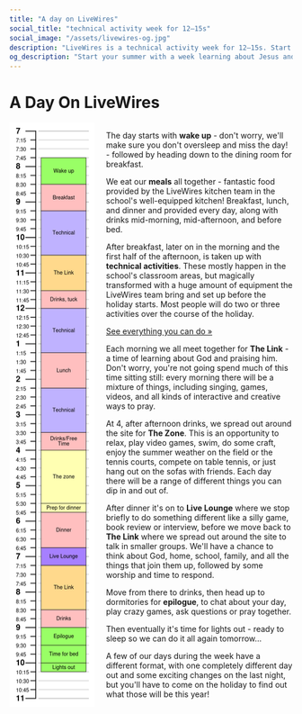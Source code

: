 ```yaml
---
title: "A day on LiveWires"
social_title: "technical activity week for 12–15s"
social_image: "/assets/livewires-og.jpg"
description: "LiveWires is a technical activity week for 12–15s. Start your summer learning about Jesus and technology."
og_description: "Start your summer with a week learning about Jesus and technology."
---
```


# A Day On LiveWires

<div class="columns" style="grid-template-columns: 1fr 2.2fr;">
<img src="/assets/timetable.png" >
<div>

The day starts with **wake up** - don't worry, we'll make sure you don't oversleep and miss the day! - followed by heading down to the dining room for breakfast.

We eat our **meals** all together - fantastic food provided by the LiveWires kitchen team in the school's well-equipped kitchen! Breakfast, lunch, and dinner and provided every day, along with drinks mid-morning, mid-afternoon, and before bed.

After breakfast, later on in the morning and the first half of the afternoon, is taken up with **technical activities**. These mostly happen in the school's classroom areas, but magically transformed with a huge amount of equipment the LiveWires team bring and set up before the holiday starts. Most people will do two or three activities over the course of the holiday.

[See everything you can do »](/tech/)

Each morning we all meet together for **The Link** - a time of learning about God and praising him. Don't worry, you're not going spend much of this time sitting still: every morning there will be a mixture of things, including singing, games, videos, and all kinds of interactive and creative ways to pray.

At 4, after afternoon drinks, we spread out around the site for **The Zone**. This is an opportunity to relax, play video games, swim, do some craft, enjoy the summer weather on the field or the tennis courts, compete on table tennis, or just hang out on the sofas with friends. Each day there will be a range of different things you can dip in and out of.

After dinner it's on to **Live Lounge** where we stop briefly to do something different like a silly game, book review or interview, before we move back to **The Link** where we spread out around the site to talk in smaller groups. We'll have a chance to think about God, home, school, family, and all the things that join them up, followed by some worship and time to respond.

Move from there to drinks, then head up to dormitories for **epilogue**, to chat about your day, play crazy games, ask questions or pray together.

Then eventually it's time for lights out - ready to sleep so we can do it all again tomorrow...

A few of our days during the week have a different format, with one completely different day out and some exciting changes on the last night, but you'll have to come on the holiday to find out what those will be this year!

</div>
</div>
